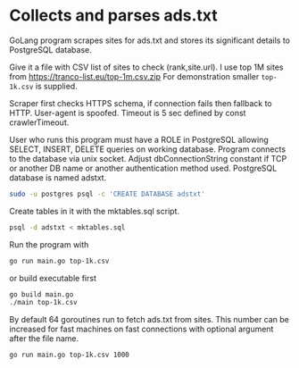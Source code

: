 # Collects and parses ads.txt
GoLang program scrapes sites for ads.txt and stores its significant details to PostgreSQL database.

Give it a file with CSV list of sites to check (rank,site.url). I use top 1M sites from https://tranco-list.eu/top-1m.csv.zip For demonstration smaller `top-1k.csv` is supplied.

Scraper first checks HTTPS schema, if connection fails then fallback to HTTP. User-agent is spoofed. Timeout is 5 sec defined by const crawlerTimeout.

User who runs this program must have a ROLE in PostgreSQL allowing SELECT, INSERT, DELETE queries on working database. Program connects to the database via unix socket. Adjust dbConnectionString constant if TCP or another DB name or another authentication method used.
PostgreSQL database is named adstxt.
```sh
sudo -u postgres psql -c 'CREATE DATABASE adstxt'
```
Create tables in it with the mktables.sql script.
```sh
psql -d adstxt < mktables.sql
```
Run the program with
```sh
go run main.go top-1k.csv
```
or build executable first
```sh
go build main.go
./main top-1k.csv
```
By default 64 goroutines run to fetch ads.txt from sites. This number can be increased for fast machines on fast connections with optional argument after the file name.
```sh
go run main.go top-1k.csv 1000
```
